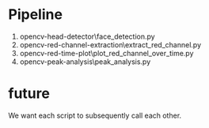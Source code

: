 # Pipeline
1) opencv-head-detector\face_detection.py
2) opencv-red-channel-extraction\extract_red_channel.py
3) opencv-red-time-plot\plot_red_channel_over_time.py
4) opencv-peak-analysis\peak_analysis.py

# future
We want each script to subsequently call each other.